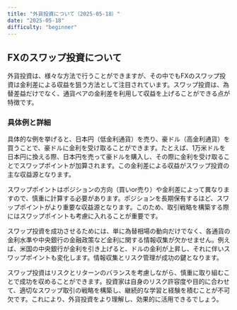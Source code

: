 ```yaml
---
title: "外貨投資について（2025-05-18）"
date: "2025-05-18"
difficulty: "beginner"
---
```


## FXのスワップ投資について

外貨投資は、様々な方法で行うことができますが、その中でもFXのスワップ投資は金利差による収益を狙う方法として注目されています。スワップ投資は、為替差益だけでなく、通貨ペアの金利差を利用して収益を上げることができる点が特徴です。

### 具体例と詳細

具体的な例を挙げると、日本円（低金利通貨）を売り、豪ドル（高金利通貨）を買うことで、豪ドルに金利を受け取ることができます。たとえば、1万米ドルを日本円に換える際、日本円を売って豪ドルを購入し、その際に金利を受け取ることでスワップポイントが加算されます。この金利差による収益がスワップ投資の主な収益源となります。

スワップポイントはポジションの方向（買いor売り）や金利差によって異なりますので、慎重に計算する必要があります。ポジションを長期保有するほど、スワップポイントがより重要な収益源となります。このため、取引戦略を構築する際にはスワップポイントも考慮に入れることが重要です。

スワップ投資を成功させるためには、単に為替相場の動向だけでなく、各通貨の金利水準や中央銀行の金融政策など金利に関する情報収集が欠かせません。例えば、米国の中央銀行が金利を引き上げると、ドルの金利が上昇し、それに伴いスワップポイントも変化します。情報収集とリスク管理が成功の鍵となります。

スワップ投資はリスクとリターンのバランスを考慮しながら、慎重に取り組むことで成功を収めることができます。投資家は自身のリスク許容度や目的に合わせて、適切なスワップ取引の戦略を構築し、継続的な学習と経験を積むことが不可欠です。これにより、外貨投資をより理解し、効果的に活用できるでしょう。
